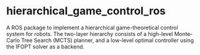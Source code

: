 # hierarchical_game_control_ros
A ROS package to implement a hierarchical game-theoretical control system for robots. The two-layer hierarchy consists of a high-level Monte-Carlo Tree Search (MCTS) planner, and a low-level optimal controller using the IFOPT solver as a backend.